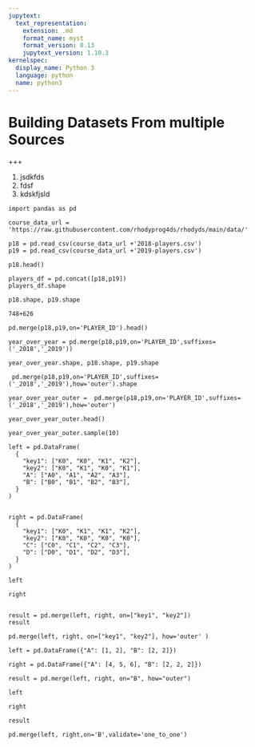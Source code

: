 ```yaml
---
jupytext:
  text_representation:
    extension: .md
    format_name: myst
    format_version: 0.13
    jupytext_version: 1.10.3
kernelspec:
  display_name: Python 3
  language: python
  name: python3
---
```


# Building Datasets From multiple Sources

+++

1. jsdkfds
1. fdsf
1. kdskfjsld

```{code-cell} ipython3
import pandas as pd
```

```{code-cell} ipython3
course_data_url = 'https://raw.githubusercontent.com/rhodyprog4ds/rhodyds/main/data/'
```

```{code-cell} ipython3
p18 = pd.read_csv(course_data_url +'2018-players.csv')
p19 = pd.read_csv(course_data_url +'2019-players.csv')
```

```{code-cell} ipython3
p18.head()
```

```{code-cell} ipython3
players_df = pd.concat([p18,p19])
players_df.shape
```

```{code-cell} ipython3
p18.shape, p19.shape
```

```{code-cell} ipython3
748+626
```

```{code-cell} ipython3
pd.merge(p18,p19,on='PLAYER_ID').head()
```

```{code-cell} ipython3
year_over_year = pd.merge(p18,p19,on='PLAYER_ID',suffixes=('_2018','_2019'))
```

```{code-cell} ipython3
year_over_year.shape, p18.shape, p19.shape
```

```{code-cell} ipython3
 pd.merge(p18,p19,on='PLAYER_ID',suffixes=('_2018','_2019'),how='outer').shape
```

```{code-cell} ipython3
year_over_year_outer =  pd.merge(p18,p19,on='PLAYER_ID',suffixes=('_2018','_2019'),how='outer')
```

```{code-cell} ipython3
year_over_year_outer.head()
```

```{code-cell} ipython3
year_over_year_outer.sample(10)
```

```{code-cell} ipython3
left = pd.DataFrame(
  {
    "key1": ["K0", "K0", "K1", "K2"],
    "key2": ["K0", "K1", "K0", "K1"],
    "A": ["A0", "A1", "A2", "A3"],
    "B": ["B0", "B1", "B2", "B3"],
  }
)


right = pd.DataFrame(
  {
    "key1": ["K0", "K1", "K1", "K2"],
    "key2": ["K0", "K0", "K0", "K0"],
    "C": ["C0", "C1", "C2", "C3"],
    "D": ["D0", "D1", "D2", "D3"],
  }
)

```

```{code-cell} ipython3
left
```

```{code-cell} ipython3
right
```

```{code-cell} ipython3

result = pd.merge(left, right, on=["key1", "key2"])
result
```

```{code-cell} ipython3
pd.merge(left, right, on=["key1", "key2"], how='outer' )
```

```{code-cell} ipython3
left = pd.DataFrame({"A": [1, 2], "B": [2, 2]})

right = pd.DataFrame({"A": [4, 5, 6], "B": [2, 2, 2]})

result = pd.merge(left, right, on="B", how="outer")
```

```{code-cell} ipython3
left
```

```{code-cell} ipython3
right
```

```{code-cell} ipython3
result
```

```{code-cell} ipython3
pd.merge(left, right,on='B',validate='one_to_one')
```

```{code-cell} ipython3

```

